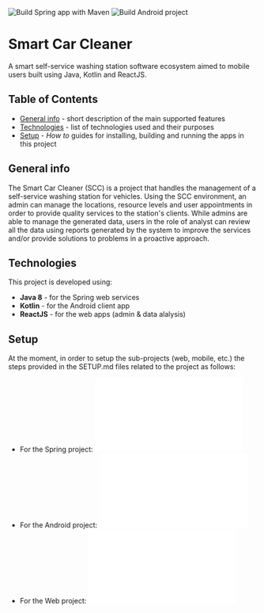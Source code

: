 ![Build Spring app with Maven](https://github.com/Ryuushinzou/SmartCarCleaner/workflows/Build%20Spring%20app%20with%20Maven/badge.svg)
![Build Android project](https://github.com/Ryuushinzou/SmartCarCleaner/workflows/Build%20Android%20project/badge.svg)

# Smart Car Cleaner
A smart self-service washing station software ecosystem aimed to mobile users built using Java, Kotlin and ReactJS.

## Table of Contents
* [General info](#general-info) - short description of the main supported features
* [Technologies](#technologies) - list of technologies used and their purposes
* [Setup](#setup) - *How to* guides for installing, building and running the apps in this project

## General info
The Smart Car Cleaner (SCC) is a project that handles the management of a self-service washing station for vehicles. Using the SCC environment, an admin can manage the locations, resource levels and user appointments in order to provide quality services to the station's clients. While admins are able to manage the generated data, users in the role of analyst can review all the data using reports generated by the system to improve the services and/or provide solutions to problems in a proactive approach.

## Technologies
This project is developed using:
* **Java 8** - for the Spring web services
* **Kotlin** - for the Android client app
* **ReactJS** - for the web apps (admin & data alalysis)

## Setup
At the moment, in order to setup the sub-projects (web, mobile, etc.) the steps provided in the SETUP.md files related to the project as follows:
* For the Spring project: ![Spring Project SETUP.md](./backend/SETUP.md)
* For the Android project: ![Android Project SETUP.md](./android/SETUP.md)
* For the Web project: ![Web Project SETUP.md](./web/SETUP.md)
